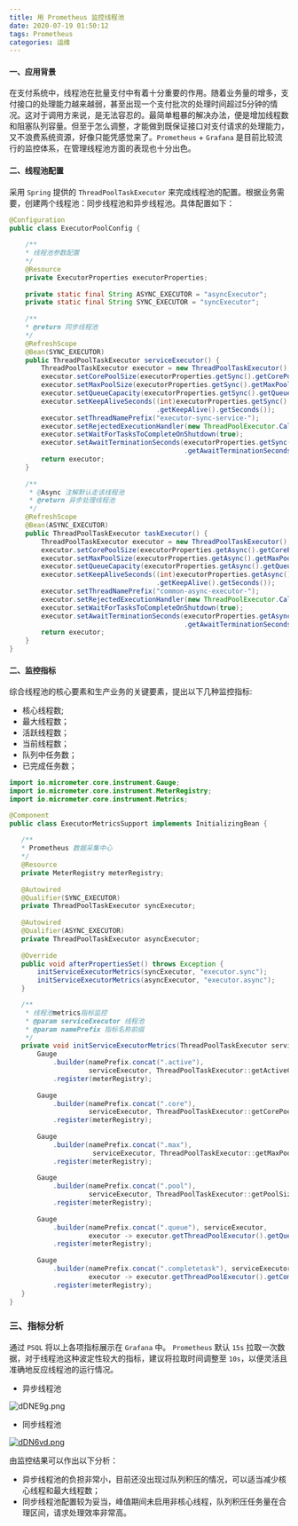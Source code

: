 ```yaml
---
title: 用 Prometheus 监控线程池
date: 2020-07-19 01:50:12
tags: Prometheus
categories: 运维
---
```


#### 一、应用背景

在支付系统中，线程池在批量支付中有着十分重要的作用。随着业务量的增多，支付接口的处理能力越来越弱，甚至出现一个支付批次的处理时间超过5分钟的情况。这对于调用方来说，是无法容忍的。最简单粗暴的解决办法，便是增加线程数和阻塞队列容量。但至于怎么调整，才能做到既保证接口对支付请求的处理能力，又不浪费系统资源，好像只能凭感觉来了。`Prometheus` + `Grafana` 是目前比较流行的监控体系，在管理线程池方面的表现也十分出色。

#### 二、线程池配置

采用 `Spring` 提供的 `ThreadPoolTaskExecutor` 来完成线程池的配置。根据业务需要，创建两个线程池：同步线程池和异步线程池。具体配置如下：

```java
@Configuration
public class ExecutorPoolConfig {
    
    /**
    * 线程池参数配置
    */
    @Resource
    private ExecutorProperties executorProperties;
    
    private static final String ASYNC_EXECUTOR = "asyncExecutor";
    private static final String SYNC_EXECUTOR = "syncExecutor";
    
    /**
    * @return 同步线程池
    */
    @RefreshScope
    @Bean(SYNC_EXECUTOR)
    public ThreadPoolTaskExecutor serviceExecutor() {
        ThreadPoolTaskExecutor executor = new ThreadPoolTaskExecutor();
        executor.setCorePoolSize(executorProperties.getSync().getCorePoolSize());
        executor.setMaxPoolSize(executorProperties.getSync().getMaxPoolSize());
        executor.setQueueCapacity(executorProperties.getSync().getQueueCapacity());
        executor.setKeepAliveSeconds((int)executorProperties.getSync()
                                     .getKeepAlive().getSeconds());
        executor.setThreadNamePrefix("executor-sync-service-");
        executor.setRejectedExecutionHandler(new ThreadPoolExecutor.CallerRunsPolicy());
        executor.setWaitForTasksToCompleteOnShutdown(true);
        executor.setAwaitTerminationSeconds(executorProperties.getSync()
                                            .getAwaitTerminationSeconds());
        return executor;
    }
    
    /**
     * @Async 注解默认走该线程池
     * @return 异步处理线程池
     */
    @RefreshScope
    @Bean(ASYNC_EXECUTOR)
	public ThreadPoolTaskExecutor taskExecutor() {
        ThreadPoolTaskExecutor executor = new ThreadPoolTaskExecutor();
        executor.setCorePoolSize(executorProperties.getAsync().getCorePoolSize());
        executor.setMaxPoolSize(executorProperties.getAsync().getMaxPoolSize());
        executor.setQueueCapacity(executorProperties.getAsync().getQueueCapacity());
        executor.setKeepAliveSeconds((int)executorProperties.getAsync()
                                     .getKeepAlive().getSeconds());
        executor.setThreadNamePrefix("common-async-executor-");
        executor.setRejectedExecutionHandler(new ThreadPoolExecutor.CallerRunsPolicy());
        executor.setWaitForTasksToCompleteOnShutdown(true);
        executor.setAwaitTerminationSeconds(executorProperties.getAsync()
                                            .getAwaitTerminationSeconds());
        return executor;
    }
}
```

#### 二、监控指标

综合线程池的核心要素和生产业务的关键要素，提出以下几种监控指标:

* 核心线程数;
* 最大线程数；
* 活跃线程数；
* 当前线程数；
* 队列中任务数；
* 已完成任务数； 

 ```java
import io.micrometer.core.instrument.Gauge;
import io.micrometer.core.instrument.MeterRegistry;
import io.micrometer.core.instrument.Metrics;

@Component
public class ExecutorMetricsSupport implements InitializingBean {
    
    /**
    * Prometheus 数据采集中心
    */
    @Resource
    private MeterRegistry meterRegistry;
    
    @Autowired
    @Qualifier(SYNC_EXECUTOR)
    private ThreadPoolTaskExecutor syncExecutor;
    
    @Autowired
    @Qualifier(ASYNC_EXECUTOR)
    private ThreadPoolTaskExecutor asyncExecutor;
    
    @Override
    public void afterPropertiesSet() throws Exception {
        initServiceExecutorMetrics(syncExecutor, "executor.sync");
        initServiceExecutorMetrics(asyncExecutor, "executor.async");
    }

    /**
     * 线程池metrics指标监控
     * @param serviceExecutor 线程池
     * @param namePrefix 指标名称前缀
     */
    private void initServiceExecutorMetrics(ThreadPoolTaskExecutor serviceExecutor, String namePrefix) {
        Gauge
            .builder(namePrefix.concat(".active"),
                     serviceExecutor, ThreadPoolTaskExecutor::getActiveCount)
            .register(meterRegistry);
        
        Gauge
            .builder(namePrefix.concat(".core"),
                     serviceExecutor, ThreadPoolTaskExecutor::getCorePoolSize)
            .register(meterRegistry);
        
        Gauge
            .builder(namePrefix.concat(".max"),
                      serviceExecutor, ThreadPoolTaskExecutor::getMaxPoolSize)
            .register(meterRegistry);
        
        Gauge
            .builder(namePrefix.concat(".pool"),
                     serviceExecutor, ThreadPoolTaskExecutor::getPoolSize)
            .register(meterRegistry);
        
        Gauge
            .builder(namePrefix.concat(".queue"), serviceExecutor,
                     executor -> executor.getThreadPoolExecutor().getQueue().size())
            .register(meterRegistry);
        
        Gauge
            .builder(namePrefix.concat(".completetask"), serviceExecutor,
                     executor -> executor.getThreadPoolExecutor().getCompletedTaskCount())
            .register(meterRegistry);
    }
}
 ```

### 三、指标分析

通过 `PSQL` 将以上各项指标展示在 `Grafana` 中。 `Prometheus` 默认 `15s` 拉取一次数据，对于线程池这种波定性较大的指标，建议将拉取时间调整至 `10s`，以便灵活且准确地反应线程池的运行情况。

* 异步线程池

![dDNE9g.png](https://s1.ax1x.com/2020/08/24/dDNE9g.png)

* 同步线程池

[![dDN6vd.png](https://s1.ax1x.com/2020/08/24/dDN6vd.png)](https://imgchr.com/i/dDN6vd)

由监控结果可以作出以下分析：

* 异步线程池的负担非常小，目前还没出现过队列积压的情况，可以适当减少核心线程和最大线程数；
* 同步线程池配置较为妥当，峰值期间未启用非核心线程，队列积压任务量在合理区间，请求处理效率非常高。